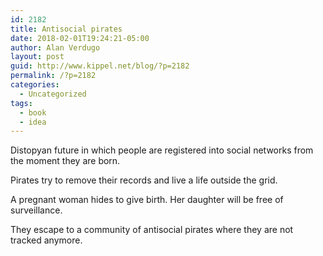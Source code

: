```yaml
---
id: 2182
title: Antisocial pirates
date: 2018-02-01T19:24:21-05:00
author: Alan Verdugo
layout: post
guid: http://www.kippel.net/blog/?p=2182
permalink: /?p=2182
categories:
  - Uncategorized
tags:
  - book
  - idea
---
```

Distopyan future in which people are registered into social networks from the moment they are born.

Pirates try to remove their records and live a life outside the grid.

A pregnant woman hides to give birth. Her daughter will be free of surveillance.

They escape to a community of antisocial pirates where they are not tracked anymore.